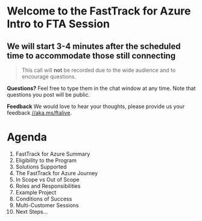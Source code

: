 # Welcome to the FastTrack for Azure Intro to FTA Session
## We will start 3-4 minutes after the scheduled time to accommodate those still connecting

> This call will **not** be recorded due to the wide audience and to encourage questions.

**Questions?** Feel free to type them in the chat window at any time. Note that questions you post will be public. 

**Feedback** We would love to hear your thoughts, please provide us your feedback [//aka.ms/ftalive](https://aka.ms/ftalive).

# Agenda

1. FastTrack for Azure Summary
2. Eligibility to the Program
3. Solutions Supported
4. The FastTrack for Azure Journey
5. In Scope vs Out of Scope
6. Roles and Responsibilities
7. Example Project
8. Conditions of Success
9. Multi-Customer Sessions
10. Next Steps…
